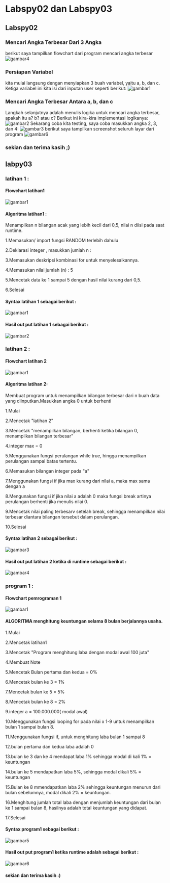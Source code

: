 # Labspy02 dan Labspy03
## Labspy02
### Mencari Angka Terbesar Dari 3 Angka
berikut saya tampilkan flowchart dari program mencari angka terbesar
![gambar4](screenshotlabspy2/ss5.png)
### Persiapan Variabel
kita mulai langsung dengan menyiapkan 3 buah variabel, yaitu a, b, dan c.
Ketiga variabel ini kita isi dari inputan user seperti berikut:
![gambar1](screenshotlabspy2/ss2.png)
### Mencari Angka Terbesar Antara a, b, dan c
Langkah selanjutnya adalah menulis logika untuk mencari angka terbesar, apakah itu a? b? atau c?
Berikut ini kira-kira implementasi logikanya:
![gambar2](screenshotlabspy2/ss3.png)
Sekarang coba kita testing, saya coba masukkan angka 2, 3, dan 4:
![gambar3](screenshotlabspy2/ss4.png)
berikut saya tampilkan screenshot seluruh layar dari program
![gambar6](screenshotlabspy2/ss1.png)
### sekian dan terima kasih ;)

## labpy03
### latihan 1 :
#### Flowchart latihan1
![gambar1](screenshootlabspy3/ss9.png)
#### Algoritma latihan1 :

Menampilkan n bilangan acak yang lebih kecil dari 0,5, nilai n diisi 
pada saat runtime.

1.Memasukan/ import fungsi RANDOM terlebih dahulu

2.Deklarasi integer , masukkan jumlah n :

3.Memasukan deskripsi kombinasi for untuk menyelesaikannya.

4.Memasukan nilai jumlah (n) : 5

5.Mencetak data ke 1 sampai 5 dengan hasil nilai kurang dari 0,5.

6.Selesai

#### Syntax latihan 1 sebagai berikut :

![gambar1](screenshootlabspy3/ss1.png)

#### Hasil out put latihan 1 sebagai berikut :

![gambar2](screenshootlabspy3/ss2.png)

### latihan 2 :
#### Flowchart latihan 2
![gambar1](screenshootlabspy3/ss10.png)
#### Algoritma latihan 2:

Membuat program untuk menampilkan bilangan terbesar dari n buah data 
yang diinputkan.Masukkan angka 0 untuk berhenti

1.Mulai

2.Mencetak "latihan 2"

3.Mencetak "menampilkan bilangan, berhenti ketika bilangan 0, 
menampilkan bilangan terbesar"

4.integer max = 0 

5.Menggunakan fungsi perulangan while true, hingga menampilkan 
perulangan sampai batas tertentu. 

6.Memasukan bilangan integer pada "a"

7.Menggunakan fungsi if jika max kurang dari nilai a, maka max sama 
dengan a 

8.Mengunakan fungsi if jika nilai a adalah 0 maka fungsi break artinya 
perulangan berhenti jika menulis nilai 0.

9.Mencetak nilai paling terbesarv setelah break, sehingga menampilkan 
nilai terbesar diantara bilangan tersebut dalam perulangan.

10.Selesai

#### Syntax latihan 2 sebagai berikut :

![gambar3](screenshootlabspy3/ss3.png)

#### Hasil out put latihan 2 ketika di runtime sebagai berikut :

![gambar4](screenshootlabspy3/ss4.png)


### program 1 :
#### Flowchart pemrograman 1
![gambar1](screenshootlabspy3/ss11.png)

#### ALGORITMA menghitung keuntungan selama 8 bulan berjalannya usaha.

1.Mulai

2.Mencetak latihan1

3.Mencetak "Program menghitung laba dengan modal awal 100 juta"

4.Membuat Note 

5.Mencetak Bulan pertama dan kedua = 0%

6.Mencetak bulan ke 3 = 1%

7.Mencetak bulan ke 5 = 5%

8.Mencetak bulan ke 8 = 2%

9.integer a = 100.000.000( modal awal)

10.Menggunakan fungsi looping for pada nilai x 1-9 untuk menampilkan 
bulan 1 sampai 
bulan 8.

11.Menggunakan fungsi if, untuk menghitung laba bulan 1 sampai 8

12.bulan pertama dan kedua laba adalah 0

13.bulan ke 3 dan ke 4 mendapat laba 1% sehingga modal di kali 1% = 
keuntungan

14.bulan ke 5 mendapatkan laba 5%, sehingga modal dikali 5% = keuntungan 

15.Bulan ke 8 mmendapatkan laba 2% sehingga keuntungan menurun dari 
bulan sebelumnya, 
modal dikali 2% = keuntungan.

16.Menghitung jumlah total laba dengan menjumlah keuntungan dari bulan 
ke 1 sampai 
bulan 8, hasilnya adalah total keuntungan yang didapat.

17.Selesai


#### Syntax program1 sebagai berikut :

![gambar5](screenshootlabspy3/ss5.png)

#### Hasil out put program1 ketika runtime adalah sebagai berikut :

![gambar6](screenshootlabspy3/ss6.png)

#### sekian dan terima kasih :)